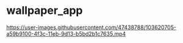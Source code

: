 # wallpaper_app

https://user-images.githubusercontent.com/47438788/103620705-a59b9100-4f3c-11eb-9d13-b5bd2b1c7635.mp4
